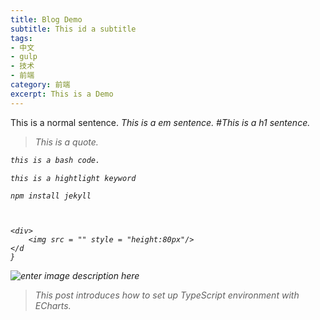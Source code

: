 ```yaml
---
title: Blog Demo
subtitle: This id a subtitle
tags:
- 中文
- gulp
- 技术
- 前端
category: 前端
excerpt: This is a Demo
---
```


This is a normal sentence.
<em>This is a em sentence.<em>
#This is a h1 sentence.
> This is a quote.

~~~bash
this is a bash code.
~~~
`this is a hightlight keyword`

    npm install jekyll

 

    <div>
	    <img src = "" style = "height:80px"/>
    </d
	}

   



![enter image description here](http://120.27.93.212:8080/pic-server//upload/2/2/timeago3723c8465-3443-4b30-a67b-d1963bdfc2d9.png)
> This post introduces how to set up TypeScript environment with ECharts.

